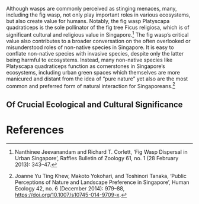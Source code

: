<param ve-config 
       title="The Fig Wasp: Fundamental Yet Forgotten"
       author="Joyce Hu"
       banner=""
       layout="vertical"> 

Although wasps are commonly perceived as stinging menaces, many, including the fig wasp, not only play important roles in various ecosystems, but also create value for humans. Notably, the fig wasp Platyscapa quadraticeps is the sole pollinator of the fig tree Ficus religiosa, which is of significant cultural and religious value in Singapore.[^1] The fig wasp’s critical value also contributes to a broader conversation on the often overlooked or misunderstood roles of non-native species in Singapore. It is easy to conflate non-native species with invasive species, despite only the latter being harmful to ecosystems. Instead, many non-native species like Platyscapa quadraticeps function as cornerstones in Singapore’s ecosystems, including urban green spaces which themselves are more manicured and distant from the idea of “pure nature” yet also are the most common and preferred form of natural interaction for Singaporeans.[^2] 

## Of Crucial Ecological and Cultural Significance

# References

[^1]: Nanthinee Jeevanandam and Richard T. Corlett, ‘Fig Wasp Dispersal in Urban Singapore’, Raffles Bulletin of Zoology 61, no. 1 (28 February 2013): 343–47.
[^2]: Joanne Yu Ting Khew, Makoto Yokohari, and Toshinori Tanaka, ‘Public Perceptions of Nature and Landscape Preference in Singapore’, Human Ecology 42, no. 6 (December 2014): 979–88, https://doi.org/10.1007/s10745-014-9709-x.
